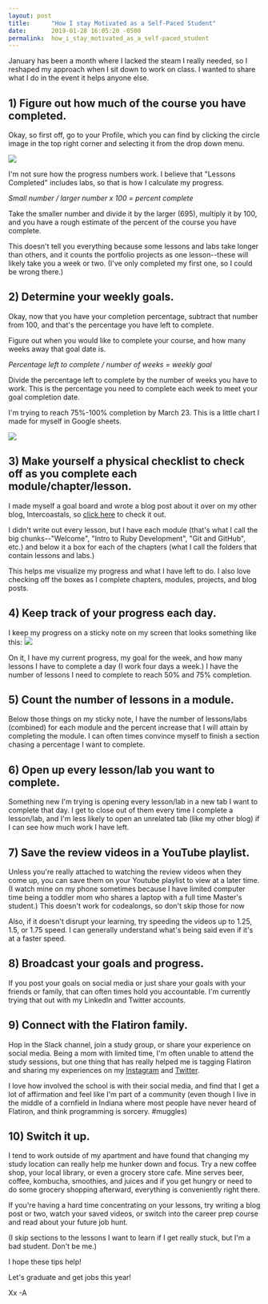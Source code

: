 ```yaml
---
layout: post
title:      "How I stay Motivated as a Self-Paced Student"
date:       2019-01-28 16:05:20 -0500
permalink:  how_i_stay_motivated_as_a_self-paced_student
---
```



January has been a month where I lacked the steam I really needed, so I reshaped my approach when I sit down to work on class. I wanted to share what I do in the event it helps anyone else. 


## 1) Figure out how much of the course you have completed.
Okay, so first off, go to your Profile, which you can find by clicking the circle image in the top right corner and selecting it from the drop down menu. 

![](https://i.imgur.com/VEn4rUO.png)

I'm not sure how the progress numbers work. I believe that "Lessons Completed" includes labs, so that is how I calculate my progress. 

*Small number / larger number x 100 = percent complete*

Take the smaller number and divide it by the larger (695), multiply it by 100, and you have a rough estimate of the percent of the course you have complete.

This doesn't tell you everything because some lessons and labs take longer than others, and it counts the portfolio projects as one lesson--these will likely take you a week or two. (I've only completed my first one, so I could be wrong there.)


## 2) Determine your weekly goals.
Okay, now that you have your completion percentage, subtract that number from 100, and that's the percentage you have left to complete. 

Figure out when you would like to complete your course, and how many weeks away that goal date is.

*Percentage left to complete / number of weeks = weekly goal*

Divide the percentage left to complete by the number of weeks you have to work. This is the percentage you need to complete each week to meet your goal completion date. 

I'm trying to reach 75%-100% completion by March 23. This is a little chart I made for myself in Google sheets. 

![](https://i.imgur.com/rndK0Lu.png)

## 3) Make yourself a physical checklist to check off as you complete each module/chapter/lesson.
I made myself a goal board and wrote a blog post about it over on my other blog, Intercoastals, so [click here](https://theintercoastals.com/blog/2019/1/4/making-a-goal-board-youll-actually-use) to check it out. 

I didn't write out every lesson, but I have each module (that's what I call the big chunks--"Welcome", "Intro to Ruby Development", "Git and GitHub", etc.) and below it a box for each of the chapters (what I call the folders that contain lessons and labs.)

This helps me visualize my progress and what I have left to do. I also love checking off the boxes as I complete chapters, modules, projects, and blog posts. 

## 4) Keep track of your progress each day.
I keep my progress on a sticky note on my screen that looks something like this:
![](https://i.imgur.com/bGUtWH3.png)

On it, I have my current progress, my goal for the week, and how many lessons I have to complete a day (I work four days a week.) I have the number of lessons I need to complete to reach 50% and 75% completion.

## 5) Count the number of lessons in a module. 
Below those things on my sticky note, I have the number of lessons/labs (combined) for each module and the percent increase that I will attain by completing the module. I can often times convince myself to finish a section chasing a percentage I want to complete.

## 6) Open up every lesson/lab you want to complete.
Something new I'm trying is opening every lesson/lab in a new tab I want to complete that day. I get to close out of them every time I complete a lesson/lab, and I'm less likely to open an unrelated tab (like my other blog) if I can see how much work I have left. 

## 7) Save the review videos in a YouTube playlist.
Unless you're really attached to watching the review videos when they come up, you can save them on your Youtube playlist to view at a later time. (I watch mine on my phone sometimes because I have limited computer time being a toddler mom who shares a laptop with a full time Master's student.) This doesn't work for codealongs, so don't skip those for now

Also, if it doesn't disrupt your learning, try speeding the videos up to 1.25, 1.5, or 1.75 speed. I can generally understand what's being said even if it's at a faster speed.

## 8) Broadcast your goals and progress.
If you post your goals on social media or just share your goals with your friends or family, that can often times hold you accountable. I'm currently trying that out with my LinkedIn and Twitter accounts. 

## 9) Connect with the Flatiron family. 
Hop in the Slack channel, join a study group, or share your experience on social media. Being a mom with limited time, I'm often unable to attend the study sessions, but one thing that has really helped me is tagging Flatiron and sharing my experiences on my [Instagram](http://instagram.com/intercoastals)  and [Twitter](https://twitter.com/). 

I love how involved the school is with their social media, and find that I get a lot of affirmation and feel like I'm part of a community (even though I live in the middle of a cornfield in Indiana where most people have never heard of Flatiron, and think programming is sorcery. #muggles)

## 10) Switch it up. 
I tend to work outside of my apartment and have found that changing my study location can really help me hunker down and focus. Try a new coffee shop, your local library, or even a grocery store cafe. Mine serves beer, coffee, kombucha, smoothies, and juices and if you get hungry or need to do some grocery shopping afterward, everything is conveniently right there. 

If you're having a hard time concentrating on your lessons, try writing a blog post or two, watch your saved videos, or switch into the career prep course and read about your future job hunt. 

(I skip sections to the lessons I want to learn if I get really stuck, but I'm a bad student. Don't be me.)

I hope these tips help! 

Let's graduate and get jobs this year!

Xx
-A

